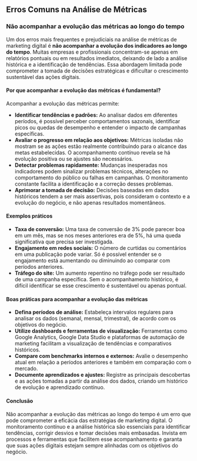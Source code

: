 ## Erros Comuns na Análise de Métricas

### Não acompanhar a evolução das métricas ao longo do tempo

Um dos erros mais frequentes e prejudiciais na análise de métricas de marketing digital é **não acompanhar a evolução dos indicadores ao longo do tempo**. Muitas empresas e profissionais concentram-se apenas em relatórios pontuais ou em resultados imediatos, deixando de lado a análise histórica e a identificação de tendências. Essa abordagem limitada pode comprometer a tomada de decisões estratégicas e dificultar o crescimento sustentável das ações digitais.

#### Por que acompanhar a evolução das métricas é fundamental?

Acompanhar a evolução das métricas permite:

- **Identificar tendências e padrões:** Ao analisar dados em diferentes períodos, é possível perceber comportamentos sazonais, identificar picos ou quedas de desempenho e entender o impacto de campanhas específicas.
- **Avaliar o progresso em relação aos objetivos:** Métricas isoladas não mostram se as ações estão realmente contribuindo para o alcance das metas estabelecidas. O acompanhamento contínuo revela se há evolução positiva ou se ajustes são necessários.
- **Detectar problemas rapidamente:** Mudanças inesperadas nos indicadores podem sinalizar problemas técnicos, alterações no comportamento do público ou falhas em campanhas. O monitoramento constante facilita a identificação e a correção desses problemas.
- **Aprimorar a tomada de decisão:** Decisões baseadas em dados históricos tendem a ser mais assertivas, pois consideram o contexto e a evolução do negócio, e não apenas resultados momentâneos.

#### Exemplos práticos

- **Taxa de conversão:** Uma taxa de conversão de 3% pode parecer boa em um mês, mas se nos meses anteriores era de 5%, há uma queda significativa que precisa ser investigada.
- **Engajamento em redes sociais:** O número de curtidas ou comentários em uma publicação pode variar. Só é possível entender se o engajamento está aumentando ou diminuindo ao comparar com períodos anteriores.
- **Tráfego do site:** Um aumento repentino no tráfego pode ser resultado de uma campanha específica. Sem o acompanhamento histórico, é difícil identificar se esse crescimento é sustentável ou apenas pontual.

#### Boas práticas para acompanhar a evolução das métricas

- **Defina períodos de análise:** Estabeleça intervalos regulares para analisar os dados (semanal, mensal, trimestral), de acordo com os objetivos do negócio.
- **Utilize dashboards e ferramentas de visualização:** Ferramentas como Google Analytics, Google Data Studio e plataformas de automação de marketing facilitam a visualização de tendências e comparativos históricos.
- **Compare com benchmarks internos e externos:** Avalie o desempenho atual em relação a períodos anteriores e também em comparação com o mercado.
- **Documente aprendizados e ajustes:** Registre as principais descobertas e as ações tomadas a partir da análise dos dados, criando um histórico de evolução e aprendizado contínuo.

#### Conclusão

Não acompanhar a evolução das métricas ao longo do tempo é um erro que pode comprometer a eficácia das estratégias de marketing digital. O monitoramento contínuo e a análise histórica são essenciais para identificar tendências, corrigir desvios e tomar decisões mais embasadas. Invista em processos e ferramentas que facilitem esse acompanhamento e garanta que suas ações digitais estejam sempre alinhadas com os objetivos do negócio.